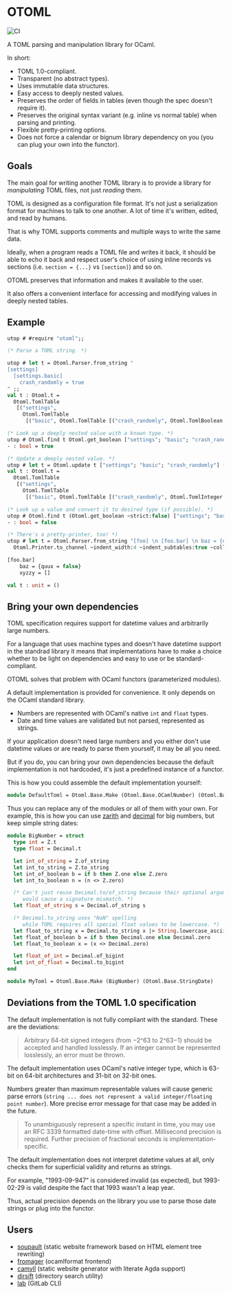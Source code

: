 # OTOML

![CI](https://github.com/dmbaturin/otoml/actions/workflows/main.yml/badge.svg)

A TOML parsing and manipulation library for OCaml.

In short:

* TOML 1.0-compliant.
* Transparent (no abstract types).
* Uses immutable data structures.
* Easy access to deeply nested values.
* Preserves the order of fields in tables (even though the spec doesn't require it).
* Preserves the original syntax variant (e.g. inline vs normal table) when parsing and printing.
* Flexible pretty-printing options.
* Does not force a calendar or bignum library dependency on you (you can plug your own into the functor).

## Goals

The main goal for writing another TOML library is to provide a library for _manipulating_ TOML files, not just _reading_ them.

TOML is designed as a configuration file format.
It's not just a serialization format for machines to talk to one another.
A lot of time it's written, edited, and read by humans.

That is why TOML supports comments and multiple ways to write the same data. 

Ideally, when a program reads a TOML file and writes it back, it should be able to echo it back and respect
user's choice of using inline records vs sections (i.e. `section = {...}` vs `[section]`) and so on.

OTOML preserves that information and makes it available to the user.

It also offers a convenient interface for accessing and modifying values in deeply nested tables.

## Example

```ocaml
utop # #require "otoml";;

(* Parse a TOML string. *)

utop # let t = Otoml.Parser.from_string "
[settings]
  [settings.basic]
    crash_randomly = true
" ;;
val t : Otoml.t =
  Otoml.TomlTable
   [("settings",
     Otoml.TomlTable
      [("basic", Otoml.TomlTable [("crash_randomly", Otoml.TomlBoolean true)])])]

(* Look up a deeply nested value with a known type. *)
utop # Otoml.find t Otoml.get_boolean ["settings"; "basic"; "crash_randomly"] ;;
- : bool = true

(* Update a deeply nested value. *)
utop # let t = Otoml.update t ["settings"; "basic"; "crash_randomly"] (Some (Otoml.integer 0)) ;;
val t : Otoml.t =
  Otoml.TomlTable
   [("settings",
     Otoml.TomlTable
      [("basic", Otoml.TomlTable [("crash_randomly", Otoml.TomlInteger 0)])])]

(* Look up a value and convert it to desired type (if possible). *)
utop # Otoml.find t (Otoml.get_boolean ~strict:false) ["settings"; "basic"; "crash_randomly"] ;;
- : bool = false

(* There's a pretty-printer, too! *)
utop # let t = Otoml.Parser.from_string "[foo] \n [foo.bar] \n baz = {quux = false} \n xyzzy = [ ] \n" |>
  Otoml.Printer.to_channel ~indent_width:4 ~indent_subtables:true ~collapse_tables:true stdout ;;

[foo.bar]
    baz = {quux = false}
    xyzzy = []

val t : unit = ()
```

## Bring your own dependencies

TOML specification requires support for datetime values and arbitrarily large numbers.

For a language that uses machine types and doesn't have datetime support in the standrad library
it means that implementations have to make a choice whether to be light on dependencies and easy to use
or be standard-compliant.

OTOML solves that problem with OCaml functors (parameterized modules).

A default implementation is provided for convenience. It only depends on the OCaml standard library.

* Numbers are represented with OCaml's native `int` and `float` types.
* Date and time values are validated but not parsed, represented as strings.

If your application doesn't need large numbers and you either don't use datetime values
or are ready to parse them yourself, it may be all you need.

But if you do, you can bring your own dependencies because the default implementation is not hardcoded,
it's just a predefined instance of a functor.

This is how you could assemble the default implementation yourself:

```ocaml
module DefaultToml = Otoml.Base.Make (Otoml.Base.OCamlNumber) (Otoml.Base.StringDate)
```

Thus you can replace any of the modules or all of them with your own.
For example, this is how you can use [zarith](https://opam.ocaml.org/packages/zarith/)
and [decimal](https://opam.ocaml.org/packages/decimal/) for big numbers,
but keep simple string dates:

```ocaml
module BigNumber = struct
  type int = Z.t
  type float = Decimal.t

  let int_of_string = Z.of_string
  let int_to_string = Z.to_string
  let int_of_boolean b = if b then Z.one else Z.zero
  let int_to_boolean n = (n <> Z.zero)

  (* Can't just reuse Decimal.to/of_string because their optional arguments
     would cause a signature mismatch. *)
  let float_of_string s = Decimal.of_string s

  (* Decimal.to_string uses "NaN" spelling
     while TOML requires all special float values to be lowercase. *)
  let float_to_string x = Decimal.to_string x |> String.lowercase_ascii
  let float_of_boolean b = if b then Decimal.one else Decimal.zero
  let float_to_boolean x = (x <> Decimal.zero)

  let float_of_int = Decimal.of_bigint
  let int_of_float = Decimal.to_bigint
end

module MyToml = Otoml.Base.Make (BigNumber) (Otoml.Base.StringDate)
```

## Deviations from the TOML 1.0 specification

The default implementation is not fully compliant with the standard. These are the deviations:

>Arbitrary 64-bit signed integers (from −2^63 to 2^63−1) should be accepted and handled losslessly.
>If an integer cannot be represented losslessly, an error must be thrown.

The default implementation uses OCaml's native integer type, which is 63-bit on 64-bit architectures and 31-bit on 32-bit ones.

Numbers greater than maximum representable values will cause generic parse errors
(`string ... does not represent a valid integer/floating point number`).
More precise error message for that case may be added in the future.

>To unambiguously represent a specific instant in time, you may use an RFC 3339 formatted date-time with offset.
>Millisecond precision is required. Further precision of fractional seconds is implementation-specific.

The default implementation does not interpret datetime values at all,
only checks them for superficial validity and returns as strings.

For example, "1993-09-947" is considered invalid (as expected), but 1993-02-29 is valid despite the fact that 1993 wasn't a leap year.

Thus, actual precision depends on the library you use to parse those date strings or plug into the functor.

## Users

* [soupault](https://www.soupault.app) (static website framework based on HTML element tree rewriting)
* [fromager](https://github.com/mimoo/fromager) (ocamlformat frontend)
* [camyll](https://alan-j-hu.github.io/camyll) (static website generator with literate Agda support)
* [dirsift](https://github.com/darrenldl/dirsift) (directory search utility)
* [lab](https://github.com/tmcgilchrist/ocaml-gitlab) (GitLab CLI)
